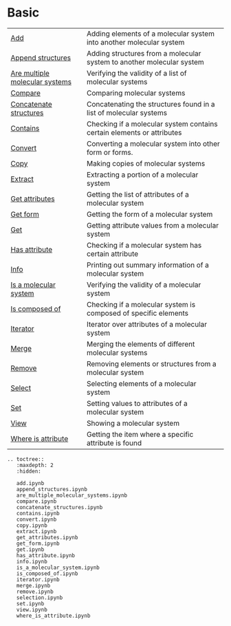 # Basic

|      |      |
| :--- | :--- |
| [Add](add.ipynb) | Adding elements of a molecular system into another molecular system |    
| [Append structures](append_structures.ipynb) | Adding structures from a molecular system to another molecular system |     
| [Are multiple molecular systems](are_multiple_molecular_systems.ipynb) | Verifying the validity of a list of molecular systems |
| [Compare](compare.ipynb) | Comparing molecular systems |     
| [Concatenate structures](concatenate_structures.ipynb) | Concatenating the structures found in a list of molecular systems |
| [Contains](contains.ipynb) | Checking if a molecular system contains certain elements or attributes |    
| [Convert](convert.ipynb) | Converting a molecular system into other form or forms.|
| [Copy](copy.ipynb) | Making copies of molecular systems |
| [Extract](extract.ipynb) | Extracting a portion of a molecular system |
| [Get attributes](get_attributes.ipynb) | Getting the list of attributes of a molecular system |
| [Get form](get_form.ipynb) | Getting the form of a molecular system |
| [Get](get.ipynb) | Getting attribute values from a molecular system |
| [Has attribute](has_attribute.ipynb) | Checking if a molecular system has certain attribute |
| [Info](info.ipynb) | Printing out summary information of a molecular system |
| [Is a molecular system](is_a_molecular_system.ipynb) | Verifying the validity of a molecular system |
| [Is composed of](is_composed_of) | Checking if a molecular system is composed of specific elements |
| [Iterator](Iterator) | Iterator over attributes of a molecular system |
| [Merge](merge) | Merging the elements of different molecular systems |
| [Remove](remove) | Removing elements or structures from a molecular system |
| [Select](select) | Selecting elements of a molecular system |
| [Set](set) | Setting values to attributes of a molecular system |
| [View](view) | Showing a molecular system |
| [Where is attribute](view) | Getting the item where a specific attribute is found |



```{eval-rst}
.. toctree::
   :maxdepth: 2
   :hidden:

   add.ipynb
   append_structures.ipynb
   are_multiple_molecular_systems.ipynb
   compare.ipynb
   concatenate_structures.ipynb
   contains.ipynb
   convert.ipynb
   copy.ipynb
   extract.ipynb
   get_attributes.ipynb
   get_form.ipynb
   get.ipynb
   has_attribute.ipynb
   info.ipynb
   is_a_molecular_system.ipynb
   is_composed_of.ipynb
   iterator.ipynb
   merge.ipynb
   remove.ipynb
   selection.ipynb
   set.ipynb
   view.ipynb
   where_is_attribute.ipynb
```
